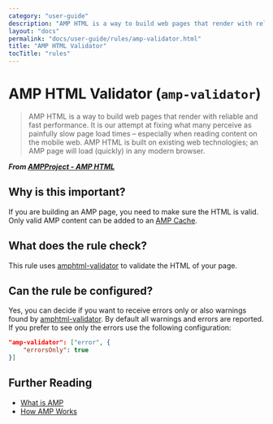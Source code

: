 ```yaml
---
category: "user-guide"
description: "AMP HTML is a way to build web pages that render with reliable andfast performance. It is our attempt at fixing what many perceive aspainfully slow page load times – especially when reading content onthe mobile web. AMP HTML is built on existing web technologies; anAMP page will load (quickly) in any modern browser.From AMPProject - AMP HTML"
layout: "docs"
permalink: "docs/user-guide/rules/amp-validator.html"
title: "AMP HTML Validator"
tocTitle: "rules"
---
```

# AMP HTML Validator (`amp-validator`)

> AMP HTML is a way to build web pages that render with reliable and
fast performance. It is our attempt at fixing what many perceive as
painfully slow page load times – especially when reading content on
the mobile web. AMP HTML is built on existing web technologies; an
AMP page will load (quickly) in any modern browser.

***From [AMPProject - AMP HTML][ampproject]***

## Why is this important?

If you are building an AMP page, you need to make sure the HTML is valid.
Only valid AMP content can be added to an [AMP Cache][amp-cache].

## What does the rule check?

This rule uses [amphtml-validator][amphtml-validator] to validate the
HTML of your page.

## Can the rule be configured?

Yes, you can decide if you want to receive errors only or
also warnings found by [amphtml-validator][amphtml-validator]. By default
all warnings and errors are reported. If you prefer to see only the errors
use the following configuration:

```json
"amp-validator": ["error", {
    "errorsOnly": true
}]
```

## Further Reading

* [What is AMP][amp]
* [How AMP Works][amp-works]

[amp]: https://www.ampproject.org/learn/overview/
[amp-cache]: https://www.ampproject.org/docs/guides/how_cached
[amp-works]: https://www.ampproject.org/learn/about-how/
[ampproject]: https://github.com/ampproject/amphtml
[amphtml-validator]: https://www.npmjs.com/package/amphtml-validator
